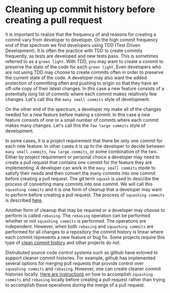 # Cleaning up commit history before creating a pull request

It is important to realize that the frequency of and reasons for creating a commit vary from developer to
developer. On the high commit frequency end of that spectrum we find developers using
TDD (Test Driven Development). It is often the practice with TDD to create commits frequently,
as tests are developed and new tests pass. This is 
sometimes referred to as a `green light`. With TDD, you may want to create a commit to preserve the state
of the code for each `green light`. Even developers who are not using TDD may choose to create commits often 
in order to preserve the current state of the code. A developer may also want the added protection of committing 
often and pushing to origin so that they have an off-site copy of their latest changes. In this case a new
feature consists of a potentially long list of commits where each commit makes relaltively few changes. 
Let's call this the `many small commits` style of development.

On the other end of the spectrum, a developer my make all of the changes needed for a new feature before
making a commit. In this case a new feature consists of one or a small number of commts where each
commit makes many changes. Let's call this the `few large commits` style of development.

In some cases, it is a project requirement that there be only one commit for each new feature. In other
cases it is up to the developer to decide between `many small commits`, `few large commits`, or some 
combination of the two. Either by project requirement or personal choice a developer may need to 
create a pull request that contains one commit for the feature they are implementing. A developer
can work in the `many small commits` mode to satisfy their needs and then convert the many
commits into one commit before creating a pull request. The git term `squash` is used to describe 
the process of converting many commits into one commit. We will call this `squashing commits` and it
is one form of cleanup that a developer may want to perform before creating a pull request. The
process of `squashing commits` is described [here](cleanup_b4_pull_request.md).

Another form of cleanup that may be required or a developer may choose to perform is called `rebasing`.
The `rebasing` operation can be performed whether or not `squashing commits` is performed. The
operations are independent. However, when both `rebasing` and `squashing commits` are performed for all
changes to a repository the commit history is linear where each commit represents a new feature
or bug fix. Some projects require this type of [clean commit history](git-glossary.md#clean_commit_history)
and other projects do not.

Distrubuted source code control systems such as github have evloved to support cleaner commit histories. 
For example, github has implemented several options for merging pull requests that provide control
over `squashing commits` and `rebasing`. However, one can create cleaner commit histories locally.
[Here are instructions](cleanup_b4_pull_request.md) on how to accomplish `squashing commits` and `rebasing`
locally before creating a pull request rather than trying to accomplish these operations during the
merge of a pull request.
